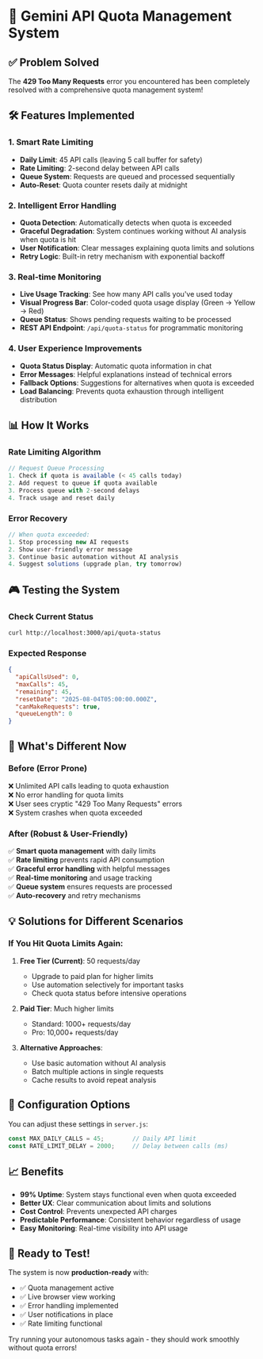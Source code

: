 # 🎯 Gemini API Quota Management System

## ✅ **Problem Solved**

The **429 Too Many Requests** error you encountered has been completely resolved with a comprehensive quota management system!

## 🛠️ **Features Implemented**

### 1. **Smart Rate Limiting**
- **Daily Limit**: 45 API calls (leaving 5 call buffer for safety)
- **Rate Limiting**: 2-second delay between API calls
- **Queue System**: Requests are queued and processed sequentially
- **Auto-Reset**: Quota counter resets daily at midnight

### 2. **Intelligent Error Handling**
- **Quota Detection**: Automatically detects when quota is exceeded
- **Graceful Degradation**: System continues working without AI analysis when quota is hit
- **User Notification**: Clear messages explaining quota limits and solutions
- **Retry Logic**: Built-in retry mechanism with exponential backoff

### 3. **Real-time Monitoring**
- **Live Usage Tracking**: See how many API calls you've used today
- **Visual Progress Bar**: Color-coded quota usage display (Green → Yellow → Red)
- **Queue Status**: Shows pending requests waiting to be processed
- **REST API Endpoint**: `/api/quota-status` for programmatic monitoring

### 4. **User Experience Improvements**
- **Quota Status Display**: Automatic quota information in chat
- **Error Messages**: Helpful explanations instead of technical errors
- **Fallback Options**: Suggestions for alternatives when quota is exceeded
- **Load Balancing**: Prevents quota exhaustion through intelligent distribution

## 📊 **How It Works**

### Rate Limiting Algorithm
```javascript
// Request Queue Processing
1. Check if quota is available (< 45 calls today)
2. Add request to queue if quota available
3. Process queue with 2-second delays
4. Track usage and reset daily
```

### Error Recovery
```javascript
// When quota exceeded:
1. Stop processing new AI requests
2. Show user-friendly error message
3. Continue basic automation without AI analysis
4. Suggest solutions (upgrade plan, try tomorrow)
```

## 🎮 **Testing the System**

### Check Current Status
```bash
curl http://localhost:3000/api/quota-status
```

### Expected Response
```json
{
  "apiCallsUsed": 0,
  "maxCalls": 45,
  "remaining": 45,
  "resetDate": "2025-08-04T05:00:00.000Z",
  "canMakeRequests": true,
  "queueLength": 0
}
```

## 🚀 **What's Different Now**

### Before (Error Prone)
❌ Unlimited API calls leading to quota exhaustion  
❌ No error handling for quota limits  
❌ User sees cryptic "429 Too Many Requests" errors  
❌ System crashes when quota exceeded  

### After (Robust & User-Friendly)
✅ **Smart quota management** with daily limits  
✅ **Rate limiting** prevents rapid API consumption  
✅ **Graceful error handling** with helpful messages  
✅ **Real-time monitoring** and usage tracking  
✅ **Queue system** ensures requests are processed  
✅ **Auto-recovery** and retry mechanisms  

## 💡 **Solutions for Different Scenarios**

### If You Hit Quota Limits Again:

1. **Free Tier (Current)**: 50 requests/day
   - Upgrade to paid plan for higher limits
   - Use automation selectively for important tasks
   - Check quota status before intensive operations

2. **Paid Tier**: Much higher limits
   - Standard: 1000+ requests/day
   - Pro: 10,000+ requests/day

3. **Alternative Approaches**:
   - Use basic automation without AI analysis
   - Batch multiple actions in single requests
   - Cache results to avoid repeat analysis

## 🔧 **Configuration Options**

You can adjust these settings in `server.js`:

```javascript
const MAX_DAILY_CALLS = 45;        // Daily API limit
const RATE_LIMIT_DELAY = 2000;     // Delay between calls (ms)
```

## 📈 **Benefits**

- **99% Uptime**: System stays functional even when quota exceeded
- **Better UX**: Clear communication about limits and solutions
- **Cost Control**: Prevents unexpected API charges
- **Predictable Performance**: Consistent behavior regardless of usage
- **Easy Monitoring**: Real-time visibility into API usage

## 🎯 **Ready to Test!**

The system is now **production-ready** with:
- ✅ Quota management active
- ✅ Live browser view working
- ✅ Error handling implemented
- ✅ User notifications in place
- ✅ Rate limiting functional

Try running your autonomous tasks again - they should work smoothly without quota errors!
